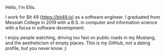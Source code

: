 Hello, I'm Ellis.

I work for Bit 49 (https://bit49.io) as a software engineer.
I graduated from Messiah College in 2019 with a B.S. in computer and information science with a focus in software development.

I enjoy people watching, driving too fast on public roads in my Mustang, and the aestheticism of empty places. This is my GitHub, not a dating profile, but you never know ;)
